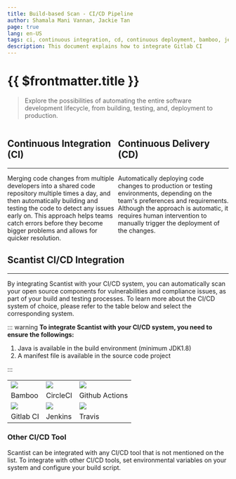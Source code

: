 ```yaml
---
title: Build-based Scan - CI/CD Pipeline
author: Shamala Mani Vannan, Jackie Tan
page: true
lang: en-US
tags: ci, continuous integration, cd, continuous deployment, bamboo, jenkins, circleci, gitlab, github actions, travis
description: This document explains how to integrate Gitlab CI
---
```


<ClientOnly>

# {{ $frontmatter.title }}

>Explore the possibilities of automating the entire software development lifecycle, from building, testing, and, deployment to production.

<div style="display: flex;">
    <div style="flex: 1;">
        <h2>Continuous Integration (CI)</h2>
        <hr class="thick" />
        Merging code changes from multiple developers into a shared code repository multiple times a day, and then automatically building and testing the code to detect any issues early on. This approach helps teams catch errors before they become bigger problems and allows for quicker resolution. 
    </div>
    <div style="flex: 1;">
        <h2>Continuous Delivery (CD)</h2>
        <hr class="thick" />
        Automatically deploying code changes to production or testing environments, depending on the team's preferences and requirements. Although the approach is automatic, it requires human intervention to manually trigger the deployment of the changes.
    </div>
</div>

## Scantist CI/CD Integration

<hr class="thick" />

By integrating Scantist with your CI/CD system, you can automatically scan your open source components for vulnerabilities and compliance issues, as part of your build and testing processes. To learn more about the CI/CD system of choice, please refer to the table below and select the corresponding system.

::: warning **To integrate Scantist with your CI/CD system, you need to ensure the followings:**

1. Java is available in the build environment (minimum JDK1.8)
2. A manifest file is available in the source code project

:::

<table>
    <thead></thead>
    <tbody>
        <tr>
            <td><img class="ci_logo" src="../../../public/images/Build-based-Scan-CICD-Pipeline/bamboo.svg" /></td>
            <td><img class="ci_logo" src="../../../public/images/Build-based-Scan-CICD-Pipeline/circle-ci.svg" /></td>
            <td><img class="ci_logo" src="../../../public/images/Build-based-Scan-CICD-Pipeline/github.svg" /></td>
        </tr>
        <tr>
            <td>Bamboo</td>
            <td>CircleCI</td>
            <td>Github Actions</td>
        </tr>
        <tr>
            <td><img class="ci_logo" src="../../../public/images/Build-based-Scan-CICD-Pipeline/gitlab.svg" /></td>
            <td><img class="ci_logo" src="../../../public/images/Build-based-Scan-CICD-Pipeline/jenkins.svg" /></td>
            <td><img class="ci_logo" src="../../../public/images/Build-based-Scan-CICD-Pipeline/travis.svg" /></td>
        </tr>
        <tr>
            <td>Gitlab CI</td>
            <td>Jenkins</td>
            <td>Travis</td>
        </tr>
    </tbody>
</table>

### Other CI/CD Tool

Scantist can be integrated with any CI/CD tool that is not mentioned on the list. To integrate with other CI/CD tools, set environmental variables on your system and configure your build script.
</ClientOnly>

